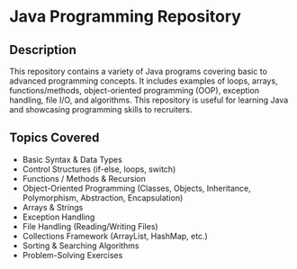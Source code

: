 # Java Programming Repository

## Description
This repository contains a variety of Java programs covering basic to advanced programming concepts. It includes examples of loops, arrays, functions/methods, object-oriented programming (OOP), exception handling, file I/O, and algorithms. This repository is useful for learning Java and showcasing programming skills to recruiters.

## Topics Covered
- Basic Syntax & Data Types
- Control Structures (if-else, loops, switch)
- Functions / Methods & Recursion
- Object-Oriented Programming (Classes, Objects, Inheritance, Polymorphism, Abstraction, Encapsulation)
- Arrays & Strings
- Exception Handling
- File Handling (Reading/Writing Files)
- Collections Framework (ArrayList, HashMap, etc.)
- Sorting & Searching Algorithms
- Problem-Solving Exercises

